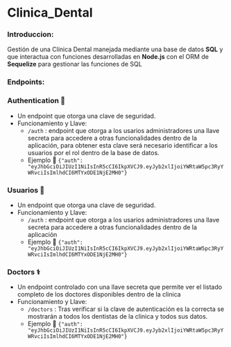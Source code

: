 # Clinica_Dental
 
### Introduccion: 

Gestión de una Clínica Dental manejada mediante una base de datos **SQL** y que interactua con funciones desarrolladas en **Node.js** con el ORM de **Sequelize** para gestionar las funciones de SQL

### Endpoints: 
  ### Authentication 🔐
  
  - Un endpoint que otorga una clave de seguridad.
  - Funcionamiento y Llave: 
    - `/auth` : endpoint que otorga a los usarios administradores una llave secreta para accedere a otras funcionalidades dentro de la aplicación, para obtener esta clave será     necesario identificar a los usuarios por el rol dentro de la base de datos.
    -  Ejemplo :key: `{"auth": "eyJhbGciOiJIUzI1NiIsInR5cCI6IkpXVCJ9.eyJyb2xlIjoiYWRtaW5pc3RyYWRvciIsImlhdCI6MTYxODE1NjE2MH0"}`


### Usuarios 👤
  
  - Un endpoint que otorga una clave de seguridad.
  - Funcionamiento y Llave: 
    - `/auth` : endpoint que otorga a los usarios administradores una llave secreta para accedere a otras funcionalidades dentro de la aplicación
    -  Ejemplo :key: `{"auth": "eyJhbGciOiJIUzI1NiIsInR5cCI6IkpXVCJ9.eyJyb2xlIjoiYWRtaW5pc3RyYWRvciIsImlhdCI6MTYxODE1NjE2MH0"}`

### Doctors ⚕️
  
  - Un endpoint controlado con una llave secreta que permite ver el listado completo de los doctores disponibles dentro de la clinica
  - Funcionamiento y Llave: 
    - `/doctors` : Tras verificar si la clave de autenticación es la correcta se mostrarán a todos los dentistas de la clinica y todos sus datos.
    -  Ejemplo :key: `{"auth": "eyJhbGciOiJIUzI1NiIsInR5cCI6IkpXVCJ9.eyJyb2xlIjoiYWRtaW5pc3RyYWRvciIsImlhdCI6MTYxODE1NjE2MH0"}`
